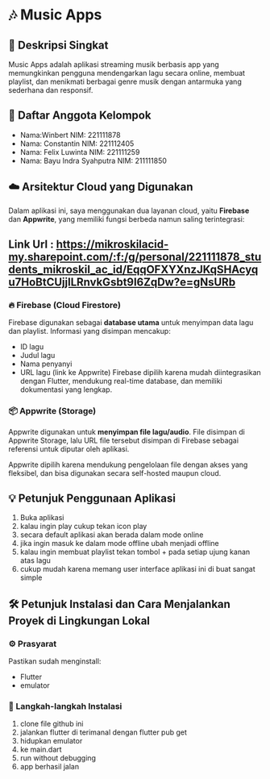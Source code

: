 # 🎶 Music Apps

## 📝 Deskripsi Singkat
Music Apps adalah aplikasi streaming musik berbasis app yang memungkinkan pengguna mendengarkan lagu secara online, membuat playlist, dan menikmati berbagai genre musik dengan antarmuka yang sederhana dan responsif.

## 👥 Daftar Anggota Kelompok
- Nama:Winbert 
  NIM: 221111878
- Nama: Constantin
  NIM: 221112405
- Nama: Felix Luwinta
  NIM: 221111259
- Nama: Bayu Indra Syahputra
  NIM: 211111850


## ☁️ Arsitektur Cloud yang Digunakan
Dalam aplikasi ini, saya menggunakan dua layanan cloud, yaitu **Firebase** dan **Appwrite**, yang memiliki fungsi berbeda namun saling terintegrasi:

## Link Url : https://mikroskilacid-my.sharepoint.com/:f:/g/personal/221111878_students_mikroskil_ac_id/EqqOFXYXnzJKqSHAcyqu7HoBtCUjjlLRnvkGsbt9I6ZqDw?e=gNsURb

### 🔥 Firebase (Cloud Firestore)
Firebase digunakan sebagai **database utama** untuk menyimpan data lagu dan playlist. Informasi yang disimpan mencakup:
- ID lagu
- Judul lagu
- Nama penyanyi
- URL lagu (link ke Appwrite)
Firebase dipilih karena mudah diintegrasikan dengan Flutter, mendukung real-time database, dan memiliki dokumentasi yang lengkap.


### 📦 Appwrite (Storage)
Appwrite digunakan untuk **menyimpan file lagu/audio**. File disimpan di Appwrite Storage, lalu URL file tersebut disimpan di Firebase sebagai referensi untuk diputar oleh aplikasi.

Appwrite dipilih karena mendukung pengelolaan file dengan akses yang fleksibel, dan bisa digunakan secara self-hosted maupun cloud.


## 💡 Petunjuk Penggunaan Aplikasi
1. Buka aplikasi
2. kalau ingin play cukup tekan icon play
3. secara default aplikasi akan berada dalam mode online
4. jika ingin masuk ke dalam mode offline ubah menjadi offline
5. kalau ingin membuat playlist tekan tombol + pada setiap ujung kanan atas lagu
6. cukup mudah karena memang user interface aplikasi ini di buat sangat simple

## 🛠️ Petunjuk Instalasi dan Cara Menjalankan Proyek di Lingkungan Lokal

### ⚙️ Prasyarat
Pastikan sudah menginstall:
- Flutter
- emulator

### 🚀 Langkah-langkah Instalasi
1. clone file github ini
2. jalankan flutter di terimanal dengan flutter pub get
3. hidupkan emulator
4. ke main.dart
5. run without debugging
6. app berhasil jalan

